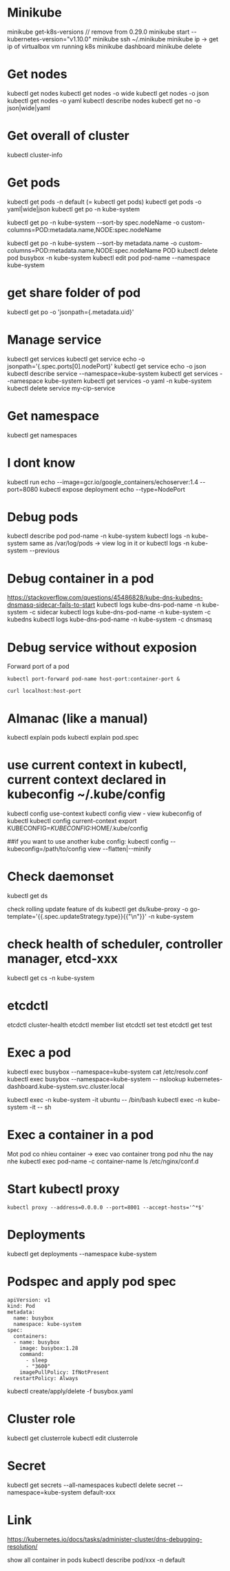 # Minikube
minikube get-k8s-versions // remove from 0.29.0
minikube start --kubernetes-version="v1.10.0"
minikube ssh
~/.minikube
minikube ip -> get ip of virtualbox vm running k8s
minikube dashboard
minikube delete

# Get nodes
kubectl get nodes
kubectl get nodes -o wide
kubectl get nodes -o json
kubectl get nodes -o yaml
kubectl describe nodes
kubectl get no -o json|wide|yaml

# Get overall of cluster
kubectl cluster-info

# Get pods
kubectl get pods -n default (= kubectl get pods)
kubectl get pods -o yaml|wide|json
kubectl get po -n kube-system

kubectl get po -n kube-system --sort-by spec.nodeName -o custom-columns=POD:metadata.name,NODE:spec.nodeName

kubectl get po -n kube-system --sort-by metadata.name -o custom-columns=POD:metadata.name,NODE:spec.nodeName
POD
kubectl delete pod busybox -n kube-system
kubectl edit pod pod-name --namespace kube-system

# get share folder of pod
kubectl get po <pod-name> -o 'jsonpath={.metadata.uid}'

# Manage service
kubectl get services
kubectl get service echo -o jsonpath='{.spec.ports[0].nodePort}'
kubectl get service echo -o json
kubectl describe service --namespace=kube-system
kubectl get services --namespace kube-system
kubectl get services -o yaml -n kube-system
kubectl delete service my-cip-service

# Get namespace
kubectl get namespaces

# I dont know
kubectl run echo --image=gcr.io/google_containers/echoserver:1.4 --port=8080
kubectl expose deployment echo --type=NodePort

# Debug pods
kubectl describe pod pod-name -n kube-system
kubectl logs <pod-name> -n kube-system
same as
/var/log/pods -> view log in it
or
kubectl logs <pod-name> -n kube-system --previous

# Debug container in a pod
https://stackoverflow.com/questions/45486828/kube-dns-kubedns-dnsmasq-sidecar-fails-to-start
kubectl logs kube-dns-pod-name -n kube-system -c sidecar
kubectl logs kube-dns-pod-name -n kube-system -c kubedns
kubectl logs kube-dns-pod-name -n kube-system -c dnsmasq

# Debug service without exposion
Forward port of a pod
```
kubectl port-forward pod-name host-port:container-port &

curl localhost:host-port
```

# Almanac (like a manual)
kubectl explain pods
kubectl explain pod.spec

# use current context in kubectl, current context declared in kubeconfig ~/.kube/config
kubectl config use-context
kubectl config view - view kubeconfig of kubectl
kubectl config current-context
export KUBECONFIG=$KUBECONFIG:$HOME/.kube/config

##if you want to use another kube config:
kubectl config --kubeconfig=/path/to/config view --flatten|--minify

# Check daemonset
kubectl get ds

check rolling update feature of ds
kubectl get ds/kube-proxy -o go-template='{{.spec.updateStrategy.type}}{{"\n"}}' -n kube-system

# check health of scheduler, controller manager, etcd-xxx
kubectl get cs -n kube-system

# etcdctl
etcdctl cluster-health
etcdctl member list
etcdctl set test
etcdctl get test

# Exec a pod
kubectl exec busybox --namespace=kube-system cat /etc/resolv.conf
kubectl exec busybox --namespace=kube-system -- nslookup kubernetes-dashboard.kube-system.svc.cluster.local

kubectl exec -n kube-system -it ubuntu -- /bin/bash
kubectl exec -n kube-system -it <pod-name> -- sh

# Exec a container in a pod
Mot pod co nhieu container -> exec vao container trong pod nhu the nay nhe
kubectl exec pod-name -c container-name ls /etc/nginx/conf.d

# Start kubectl proxy
```
kubectl proxy --address=0.0.0.0 --port=8001 --accept-hosts='^*$'
```

# Deployments
kubectl get deployments  --namespace kube-system

# Podspec and apply pod spec
```
apiVersion: v1
kind: Pod
metadata:
  name: busybox
  namespace: kube-system
spec:
  containers:
  - name: busybox
    image: busybox:1.28
    command:
      - sleep
      - "3600"
    imagePullPolicy: IfNotPresent
  restartPolicy: Always
```
kubectl create/apply/delete -f busybox.yaml


# Cluster role
kubectl get clusterrole
kubectl edit clusterrole <clusterrole>

# Secret
kubectl get secrets --all-namespaces
kubectl delete secret --namespace=kube-system default-xxx

# Link
https://kubernetes.io/docs/tasks/administer-cluster/dns-debugging-resolution/

show all container in pods
kubectl describe pod/xxx -n default

